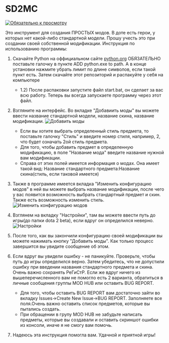# SD2MC

[![Обязательно к просмотру](https://img.youtube.com/vi/AJlINTosq1w/0.jpg)](https://youtu.be/AJlINTosq1w)

Это инструмент для создания ПРОСТЫХ модов. В доте есть герои, у которых нет какой-либо стандартной модели. Прошу учесть это при создании своей собственной модификации.
Инструкция по использованию программы:
1) Скачайте Python на оффициальном сайте [python.org](https://www.python.org/) ОБЯЗАТЕЛЬНО поставьте галочку в пункте ADD python.exe to path. А в конце установки нажмите убрать лимит по длине символов, если такой пункт есть. Затем скачайте этот репозиторий и распакуйте у себя на компьютере
    * 1.2) После распаковки запустите файл start.bat, он сделает за вас всю работу. Теперь вы всегда запускаете программу через этот файл.
2) Взгляните на интерфейс. Во вкладке "Добавиить моды" вы можете ввести название стандартной модели, название скина, название модификации.
![Добавить моды](https://user-images.githubusercontent.com/98938787/232194258-35855c32-aff3-4e52-ac64-90fb7384e40d.png)
    * Если вы хотите выбрать определенный стиль предмета, то поставьте галочку "Стиль" и введите номер стиля, например, 2, что будет означать 2ой стиль предмета.
    * Для того, чтобы добавить предмет в определенную модификацию, в поле "Название мода" введите название нужной вам модификации.
    * Справа от этих полей имеется информация о модах. Она имеет такой вид: Название стандартного предмета:Название скина(стиль, если таковой имеется)

3) Также в программе имеется вкладка "Изменить конфигурацию модов" в ней вы можете выбрать название модификации, после чего у вас появится возможность выбрать стандартный предмет
и скин. Также есть возможность изменить стиль.
![Изменить конфигурацию модов](https://user-images.githubusercontent.com/98938787/232195343-8e2a602a-d542-47f5-ba37-187db61ed940.png)
4) Взглянем на вкладку "Настройки", там вы можете ввести путь до игры(до папки dota 2 beta), если вдруг он определился неверно.
![Настройки](https://user-images.githubusercontent.com/98938787/232194899-5c808ebe-338d-472e-a184-1d20b43b61bc.png)
5) После того, как вы закончили конфигурацию своей модификации вы можете нажимать кнопку "Добавить моды". Как только процесс завершится вы увидите сообщение об этом.
6) Если вдруг вы увидели ошибку - не паникуйте. Проверьте, чтобы путь до игры определился верно. Затем убедитесь, что не допустили ошибку при введении названия стандартного
предмета и скина. Очень важно сохранять РеГиСтР. Если же вдруг ничего из вышеперечисленного вам не помогло есть 2 варианта, обратиться в личные сообщения группы
MOD HUB или оставить BUG REPORT. 
    * Для того, чтобы оставить BUG REPORT вам достаточно зайти во вкладку Issues->Create New Issue->BUG REPORT. Заполняете все поля.Очень важно оставить список предметов, которые вы пытались создать.
    * При обращении в групу MOD HUB не забудьте написать предметы, которые вы создавали и оставить скриншот ошибки из консоли, иначе я не смогу вам помочь.
7) Надеюсь эта инструкция помогла вам. Удачной и приятной игры!

